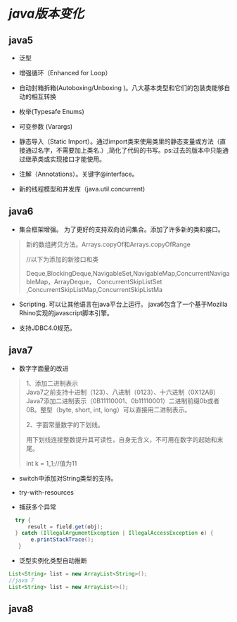 # _java版本变化_

## java5

* 泛型
* 增强循环（Enhanced for Loop）
* 自动封箱拆箱\(Autoboxing/Unboxing \)。八大基本类型和它们的包装类能够自动的相互转换
* 枚举\(Typesafe Enums\)
* 可变参数 \(Varargs\)
* 静态导入（Static Import）。通过import类来使用类里的静态变量或方法（直接通过名字，不需要加上类名.）,简化了代码的书写。ps:过去的版本中只能通过继承类或实现接口才能使用。

* 注解（Annotations）。关键字@interface。

* 新的线程模型和并发库（java.util.concurrent\)

## java6

* 集合框架增强。
  为了更好的支持双向访问集合。添加了许多新的类和接口。

> 新的数组拷贝方法。Arrays.copyOf和Arrays.copyOfRange
>
> //以下为添加的新接口和类
>
> Deque,BlockingDeque,NavigableSet,NavigableMap,ConcurrentNavigableMap，ArrayDeque， ConcurrentSkipListSet ,ConcurrentSkipListMap,ConcurrentSkipListMa

* Scripting. 可以让其他语言在java平台上运行。 java6包含了一个基于Mozilla Rhino实现的javascript脚本引擎。

* 支持JDBC4.0规范。

## java7

* 数字字面量的改进

> 1、添加二进制表示  
> Java7之前支持十进制（123）、八进制（0123）、十六进制（0X12AB）  
> Java7添加二进制表示（0B11110001、0b11110001）二进制前缀0b或者0B。整型（byte, short, int, long）可以直接用二进制表示。
>
> 2、字面常量数字的下划线。
>
> 用下划线连接整数提升其可读性，自身无含义，不可用在数字的起始和末尾。
>
> int k = 1\_1;//值为11

* switch中添加对String类型的支持。

* try-with-resources

* 捕获多个异常

```java
  try { 
      result = field.get(obj);           
  } catch (IllegalArgumentException | IllegalAccessException e) {          
       e.printStackTrace();           
   }
```

* 泛型实例化类型自动推断

```java
List<String> list = new ArrayList<String>();
//java 7
List<String> list = new ArrayList<>();
```

## java8




